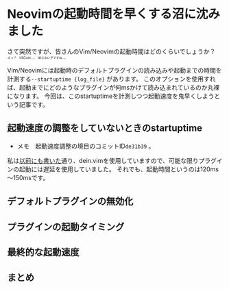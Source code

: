 # Neovimの起動時間を早くする沼に沈みました

さて突然ですが、皆さんのVim/Neovimの起動時間はどのくらいでしょうか？　<span style="font-size: 50%;">*えっ？　VSCode…。　知らない子ですね…。*</span>

Vim/Neovimには起動時のデフォルトプラグインの読み込みや起動までの時間を計測する`--startuptime {log_file}` があります。
このオプションを使用すれば、起動までにどのようなプラグインが何msかけて読み込まれているのか丸裸になります。
今回は、このstartuptimeを計測しつつ起動速度を鬼早くしようという記事です。


## 起動速度の調整をしていないときのstartuptime
* メモ　起動速度調整の境目のコミットID`de31b39` 。

私は[以前にも書いた](https://qiita.com/yasunori-kirin0418/items/4ac5fc07041977a8366f)通り、dein.vimを使用していますので、可能な限りプラグインの起動には遅延を使用していました。
それでも、起動時間というのは120ms～150msです。

## デフォルトプラグインの無効化
## プラグインの起動タイミング
## 最終的な起動速度
## まとめ
